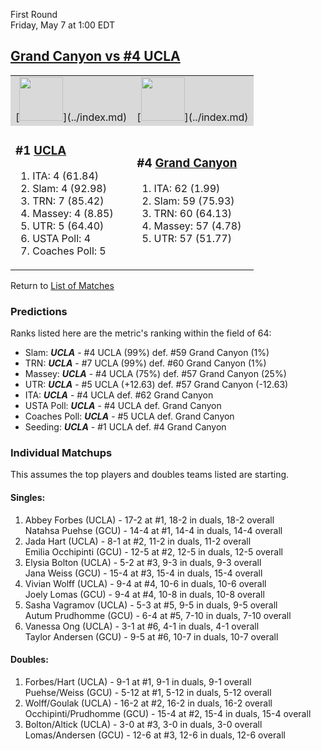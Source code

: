 First Round  
Friday, May 7 at 1:00 EDT
## [Grand Canyon vs #4 UCLA](https://www.ncaa.com/game/5833662) 

<table>  
<tr style="background-color: #d9d9d9 !important"><td>[<img src="https://www.ncaa.com/sites/default/files/images/logos/schools/u/ucla.70.png" width="70" height="70" />](../index.md)</td><td>[<img src="https://www.ncaa.com/sites/default/files/images/logos/schools/g/grand-canyon.70.png" width="70" height="70" />](../index.md)</td></tr>
<tr><td>  

<h3>#1 <a href="../index.md">UCLA</a></h3>  

<ol>  
<li>ITA: 4 (61.84)</li>  
<li>Slam: 4 (92.98)</li>  
<li>TRN: 7 (85.42)</li>  
<li>Massey: 4 (8.85)</li>  
<li>UTR: 5 (64.40)</li>  
<li>USTA Poll: 4</li>  
<li>Coaches Poll: 5</li>  
</ol>  

</td><td>  

<h3>#4 <a href="../index.md">Grand Canyon</a></h3>  

<ol>  
<li>ITA: 62 (1.99)</li>  
<li>Slam: 59 (75.93)</li>  
<li>TRN: 60 (64.13)</li>  
<li>Massey: 57 (4.78)</li>  
<li>UTR: 57 (51.77)</li>  
</ol>  

</td></tr></table>  

Return to [List of Matches](../index.md)  

### Predictions  

Ranks listed here are the metric's ranking within the field of 64:  
- Slam: ***UCLA*** - #4 UCLA (99%) def. #59 Grand Canyon (1%)  
- TRN: ***UCLA*** - #7 UCLA (99%) def. #60 Grand Canyon (1%)  
- Massey: ***UCLA*** - #4 UCLA (75%) def. #57 Grand Canyon (25%)  
- UTR: ***UCLA*** - #5 UCLA (+12.63) def. #57 Grand Canyon (-12.63)  
- ITA: ***UCLA*** - #4 UCLA def. #62 Grand Canyon  
- USTA Poll: ***UCLA*** - #4 UCLA def. Grand Canyon  
- Coaches Poll: ***UCLA*** - #5 UCLA def. Grand Canyon  
- Seeding: ***UCLA*** - #1 UCLA def. #4 Grand Canyon  

### Individual Matchups  

This assumes the top players and doubles teams listed are starting.  

#### Singles:  
1. Abbey Forbes (UCLA) - 17-2 at #1, 18-2 in duals, 18-2 overall  
   Natahsa Puehse (GCU) - 14-4 at #1, 14-4 in duals, 14-4 overall
2. Jada Hart (UCLA) - 8-1 at #2, 11-2 in duals, 11-2 overall  
   Emilia Occhipinti (GCU) - 12-5 at #2, 12-5 in duals, 12-5 overall
3. Elysia Bolton (UCLA) - 5-2 at #3, 9-3 in duals, 9-3 overall  
   Jana Weiss (GCU) - 15-4 at #3, 15-4 in duals, 15-4 overall
4. Vivian Wolff (UCLA) - 9-4 at #4, 10-6 in duals, 10-6 overall  
   Joely Lomas (GCU) - 9-4 at #4, 10-8 in duals, 10-8 overall
5. Sasha Vagramov (UCLA) - 5-3 at #5, 9-5 in duals, 9-5 overall  
   Autum Prudhomme (GCU) - 6-4 at #5, 7-10 in duals, 7-10 overall
6. Vanessa Ong (UCLA) - 3-1 at #6, 4-1 in duals, 4-1 overall  
   Taylor Andersen (GCU) - 9-5 at #6, 10-7 in duals, 10-7 overall

#### Doubles:  
1. Forbes/Hart (UCLA) - 9-1 at #1, 9-1 in duals, 9-1 overall  
   Puehse/Weiss (GCU) - 5-12 at #1, 5-12 in duals, 5-12 overall
2. Wolff/Goulak (UCLA) - 16-2 at #2, 16-2 in duals, 16-2 overall  
   Occhipinti/Prudhomme (GCU) - 15-4 at #2, 15-4 in duals, 15-4 overall
3. Bolton/Altick (UCLA) - 3-0 at #3, 3-0 in duals, 3-0 overall  
   Lomas/Andersen (GCU) - 12-6 at #3, 12-6 in duals, 12-6 overall